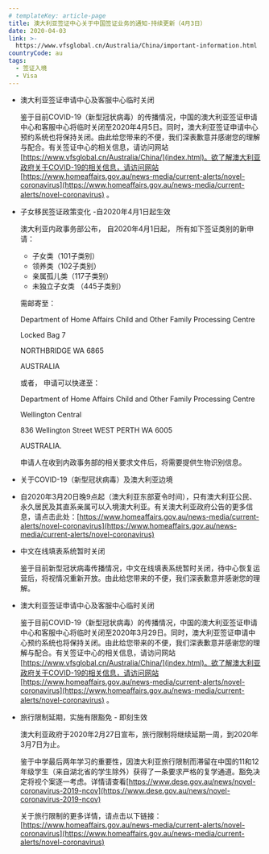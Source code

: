 ```yaml
---
# templateKey: article-page
title: 澳大利亚签证中心关于中国签证业务的通知-持续更新（4月3日）
date: 2020-04-03
link: >-
  https://www.vfsglobal.cn/Australia/China/important-information.html
countryCode: au
tags:
  - 签证入境
  - Visa
---
```

<div class="tourist_text">

*   <span class="semibold">澳大利亚签证申请中心及客服中心临时关闭</span>

    鉴于目前COVID-19（新型冠状病毒）的传播情况，中国的澳大利亚签证申请中心和客服中心将临时关闭至2020年4月5日。同时，澳大利亚签证申请中心预约系统也将保持关闭。由此给您带来的不便，我们深表歉意并感谢您的理解与配合。有关签证中心的相关信息，请访问网站[https://www.vfsglobal.cn/Australia/China/](index.html)。欲了解澳大利亚政府关于COVID-19的相关信息，请访问网站[https://www.homeaffairs.gov.au/news-media/current-alerts/novel-coronavirus](https://www.homeaffairs.gov.au/news-media/current-alerts/novel-coronavirus) 。

*   <span class="semibold">子女移民签证政策变化 -自2020年4月1日起生效</span>

    澳大利亚内政事务部公布， 自2020年4月1日起， 所有如下签证类别的新申请：

    *   子女类（101子类别）
    *   领养类（102子类别）
    *   亲属孤儿类（117子类别）
    *   未独立子女类 （445子类别）

    需邮寄至：

    Department of Home Affairs Child and Other Family Processing Centre

    Locked Bag 7

    NORTHBRIDGE WA 6865

    AUSTRALIA

    或者， 申请可以快递至：

    Department of Home Affairs Child and Other Family Processing Centre

    Wellington Central

    836 Wellington Street WEST PERTH WA 6005

    AUSTRALIA.

    申请人在收到内政事务部的相关要求文件后，将需要提供生物识别信息。

*   <span class="semibold">关于COVID-19（新型冠状病毒）及澳大利亚边境</span>

*   自2020年3月20日晚9点起（澳大利亚东部夏令时间），只有澳大利亚公民、永久居民及其直系亲属可以入境澳大利亚。有关澳大利亚政府公告的更多信息，请点击此处：[https://www.homeaffairs.gov.au/news-media/current-alerts/novel-coronavirus](https://www.homeaffairs.gov.au/news-media/current-alerts/novel-coronavirus)

*   <span class="semibold">中文在线填表系统暂时关闭</span>

    鉴于目前新型冠状病毒传播情况，中文在线填表系统暂时关闭，待中心恢复运营后，将视情况重新开放。由此给您带来的不便，我们深表歉意并感谢您的理解。

*   <span class="semibold">澳大利亚签证申请中心及客服中心临时关闭</span>

    鉴于目前COVID-19（新型冠状病毒）的传播情况，中国的澳大利亚签证申请中心和客服中心将临时关闭至2020年3月29日。同时，澳大利亚签证申请中心预约系统也将保持关闭。由此给您带来的不便，我们深表歉意并感谢您的理解与配合。有关签证中心的相关信息，请访问网站[https://www.vfsglobal.cn/Australia/China/](index.html)。欲了解澳大利亚政府关于COVID-19的相关信息，请访问网站[https://www.homeaffairs.gov.au/news-media/current-alerts/novel-coronavirus](https://www.homeaffairs.gov.au/news-media/current-alerts/novel-coronavirus) 。

*   <span class="semibold">旅行限制延期，实施有限豁免 - 即刻生效</span>

    澳大利亚政府于2020年2月27日宣布，旅行限制将继续延期一周，到2020年3月7日为止。

    鉴于中学最后两年学习的重要性，因澳大利亚旅行限制而滞留在中国的11和12年级学生（来自湖北省的学生除外）获得了一条要求严格的复学通道。豁免决定将视个案逐一考虑。详情请查看[https://www.dese.gov.au/news/novel-coronavirus-2019-ncov](https://www.dese.gov.au/news/novel-coronavirus-2019-ncov)

    关于旅行限制的更多详情，请点击以下链接：[https://www.homeaffairs.gov.au/news-media/current-alerts/novel-coronavirus](https://www.homeaffairs.gov.au/news-media/current-alerts/novel-coronavirus)

</div>
